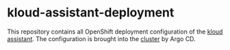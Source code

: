 # kloud-assistant-deployment

This repository contains all OpenShift deployment configuration of the [kloud assistant](https://github.com/joachimprinzbach/kloud-assistant). 
The configuration is brought into the [cluster](https://github.com/baloise-incubator/cluster-config) by Argo CD.
